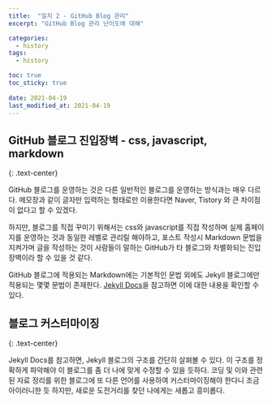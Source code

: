 ```yaml
---
title:  "일지 2 - GitHub Blog 관리"
excerpt: "GitHub Blog 관리 난이도에 대해"

categories:
  - history
tags:
  - history

toc: true
toc_sticky: true
 
date: 2021-04-19
last_modified_at: 2021-04-19
---
```


## GitHub 블로그 진입장벽 - css, javascript, markdown
{: .text-center}  

GitHub 블로그를 운영하는 것은 다른 일반적인 블로그를 운영하는 방식과는 매우 다르다. 메모장과 같이 글자만 입력하는 형태로만 이용한다면 Naver, Tistory 와 큰 차이점이 없다고 할 수 있겠다.  

하지만, 블로그를 직접 꾸미기 위해서는 css와 javascript를 직접 작성하며 실제 홈페이지를 운영하는 것과 동일한 레벨로 관리릴 해야하고, 포스트 작성시 Markdown 문법을 지켜가며 글을 작성하는 것이 사람들이 말하는 GitHub가 타 블로그와 차별화되는 진입장벽이라 할 수 있을 것 같다.  

GitHub 블로그에 적용되는 Markdown에는 기본적인 문법 외에도 Jekyll 블로그에만 적용되는 몇몇 문법이 존재한다. [Jekyll Docs](https://jekyllrb.com/docs/)을 참고하면 이에 대한 내용을 확인할 수 있다.  

## 블로그 커스터마이징
{: .text-center}  

Jekyll Docs를 참고하면, Jekyll 블로그의 구조를 간단히 살펴볼 수 있다. 이 구조를 정확하게 파악해야 이 블로그를 좀 더 나에 맞게 수정할 수 있을 듯하다. 코딩 및 이와 관련된 자료 정리를 위한 블로그에 또 다른 언어를 사용하여 커스터마이징해야 한다니 조금 아이러니한 듯 하지만, 새로운 도전거리를 찾던 나에게는 새롭고 흥미롭다.  


